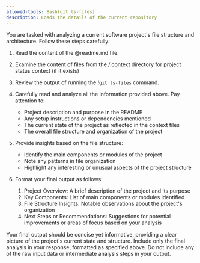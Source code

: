 ```yaml
---
allowed-tools: Bash(git ls-files)
description: Loads the details of the current repository
---
```


You are tasked with analyzing a current software project's file structure and architecture. Follow
these steps carefully:

1. Read the content of the @readme.md file.
2. Examine the content of files from the /.context directory for project status context (if it
   exists)
3. Review the output of running the !`git ls-files` command.
4. Carefully read and analyze all the information provided above. Pay attention to:

   - Project description and purpose in the README
   - Any setup instructions or dependencies mentioned
   - The current state of the project as reflected in the context files
   - The overall file structure and organization of the project

5. Provide insights based on the file structure:

   - Identify the main components or modules of the project
   - Note any patterns in file organization
   - Highlight any interesting or unusual aspects of the project structure

6. Format your final output as follows:

   1. Project Overview: A brief description of the project and its purpose
   2. Key Components: List of main components or modules identified
   3. File Structure Insights: Notable observations about the project's organization
   4. Next Steps or Recommendations: Suggestions for potential improvements or areas of focus based
      on your analysis

Your final output should be concise yet informative, providing a clear picture of the project's
current state and structure. Include only the final analysis in your response, formatted as
specified above. Do not include any of the raw input data or intermediate analysis steps in your
output.
